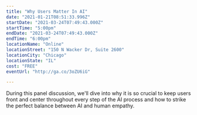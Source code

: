 ```yaml
---
title: "Why Users Matter In AI"
date: "2021-01-21T08:51:33.996Z"
startDate: "2021-03-24T07:49:43.000Z"
startTime: "5:00pm"
endDate: "2021-03-24T07:49:43.000Z"
endTime: "6:00pm"
locationName: "Online"
locationStreet: "150 N Wacker Dr, Suite 2600"
locationCity: "Chicago"
locationState: "IL"
cost: "FREE"
eventUrl: "http://ga.co/3oZU6iG"

---
```


During this panel discussion, we'll dive into why it is so crucial to keep users front and center throughout every step of the AI process and how to strike the perfect balance between AI and human empathy.

